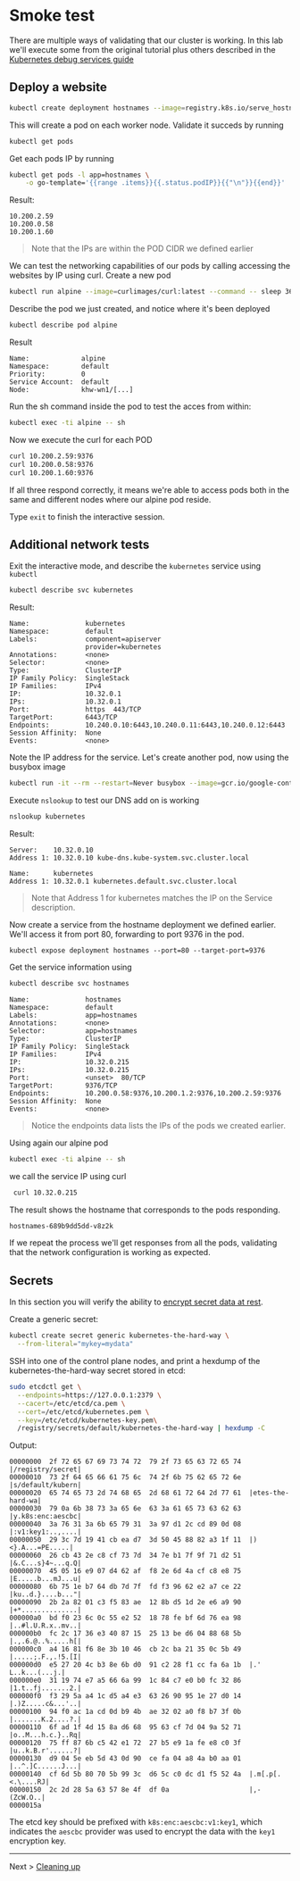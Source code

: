 # Smoke test

There are multiple ways of validating that our cluster is working. In this lab we'll execute some from the original tutorial plus others described in the [Kubernetes debug services guide](https://kubernetes.io/docs/tasks/debug/debug-application/debug-service/)

## Deploy a website

```sh
kubectl create deployment hostnames --image=registry.k8s.io/serve_hostname --replicas=3
```

This will create a pod on each worker node. Validate it succeds by running

```sh
kubectl get pods
```

Get each pods IP by running
```sh
kubectl get pods -l app=hostnames \
    -o go-template='{{range .items}}{{.status.podIP}}{{"\n"}}{{end}}'
```
Result:

```
10.200.2.59
10.200.0.58
10.200.1.60
```

> Note that the IPs are within the POD CIDR we defined earlier

We can test the networking capabilities of our pods by calling accessing the websites by IP using curl. Create a new pod

```sh
kubectl run alpine --image=curlimages/curl:latest --command -- sleep 3600
```
Describe the pod we just created, and notice where it's been deployed

```sh
kubectl describe pod alpine
```
Result

```
Name:             alpine
Namespace:        default
Priority:         0
Service Account:  default
Node:             khw-wn1/[...]
```

Run the sh command inside the pod to test the acces from within:

```sh
kubectl exec -ti alpine -- sh 
```

Now we execute the curl for each POD

```sh
curl 10.200.2.59:9376
curl 10.200.0.58:9376
curl 10.200.1.60:9376
```

If all three respond correctly, it means we're able to access pods both in the same and different nodes where our alpine pod reside.

Type `exit` to finish the interactive session.

## Additional network tests

Exit the interactive mode, and describe the `kubernetes` service using `kubectl`

```sh
kubectl describe svc kubernetes
```
Result:
```
Name:              kubernetes
Namespace:         default
Labels:            component=apiserver
                   provider=kubernetes
Annotations:       <none>
Selector:          <none>
Type:              ClusterIP
IP Family Policy:  SingleStack
IP Families:       IPv4
IP:                10.32.0.1
IPs:               10.32.0.1
Port:              https  443/TCP
TargetPort:        6443/TCP
Endpoints:         10.240.0.10:6443,10.240.0.11:6443,10.240.0.12:6443
Session Affinity:  None
Events:            <none>
```

Note the IP address for the service. Let's create another pod, now using the busybox image

```sh
kubectl run -it --rm --restart=Never busybox --image=gcr.io/google-containers/busybox sh
```

Execute `nslookup` to test our DNS add on is working

```sh
nslookup kubernetes
```

Result:
```
Server:    10.32.0.10
Address 1: 10.32.0.10 kube-dns.kube-system.svc.cluster.local

Name:      kubernetes
Address 1: 10.32.0.1 kubernetes.default.svc.cluster.local
```

> Note that Address 1 for kubernetes matches the IP on the Service description.


Now create a service from the hostname deployment we defined earlier. We'll access it from port 80, forwarding to port 9376 in the pod.

```
kubectl expose deployment hostnames --port=80 --target-port=9376
```

Get the service information using

```sh
kubectl describe svc hostnames
```

```
Name:              hostnames
Namespace:         default
Labels:            app=hostnames
Annotations:       <none>
Selector:          app=hostnames
Type:              ClusterIP
IP Family Policy:  SingleStack
IP Families:       IPv4
IP:                10.32.0.215
IPs:               10.32.0.215
Port:              <unset>  80/TCP
TargetPort:        9376/TCP
Endpoints:         10.200.0.58:9376,10.200.1.2:9376,10.200.2.59:9376
Session Affinity:  None
Events:            <none>
```

> Notice the endpoints data lists the IPs of the pods we created earlier.

Using again our alpine pod

```sh
kubectl exec -ti alpine -- sh 
```

we call the service IP using curl

```sh
 curl 10.32.0.215
```

The result shows the hostname that corresponds to the pods responding. 

```sh
hostnames-689b9dd5dd-v8z2k
```

If we repeat the process we'll get responses from all the pods, validating that the network configuration is working as expected.


## Secrets

In this section you will verify the ability to [encrypt secret data at rest](https://kubernetes.io/docs/tasks/administer-cluster/encrypt-data/#verifying-that-data-is-encrypted).

Create a generic secret:
```sh
kubectl create secret generic kubernetes-the-hard-way \
  --from-literal="mykey=mydata"
```

SSH into one of the control plane nodes, and print a hexdump of the kubernetes-the-hard-way secret stored in etcd:

```sh
sudo etcdctl get \
  --endpoints=https://127.0.0.1:2379 \
  --cacert=/etc/etcd/ca.pem \
  --cert=/etc/etcd/kubernetes.pem \
  --key=/etc/etcd/kubernetes-key.pem\
  /registry/secrets/default/kubernetes-the-hard-way | hexdump -C
```
 
 Output:

 ```
 00000000  2f 72 65 67 69 73 74 72  79 2f 73 65 63 72 65 74  |/registry/secret|
00000010  73 2f 64 65 66 61 75 6c  74 2f 6b 75 62 65 72 6e  |s/default/kubern|
00000020  65 74 65 73 2d 74 68 65  2d 68 61 72 64 2d 77 61  |etes-the-hard-wa|
00000030  79 0a 6b 38 73 3a 65 6e  63 3a 61 65 73 63 62 63  |y.k8s:enc:aescbc|
00000040  3a 76 31 3a 6b 65 79 31  3a 97 d1 2c cd 89 0d 08  |:v1:key1:..,....|
00000050  29 3c 7d 19 41 cb ea d7  3d 50 45 88 82 a3 1f 11  |)<}.A...=PE.....|
00000060  26 cb 43 2e c8 cf 73 7d  34 7e b1 7f 9f 71 d2 51  |&.C...s}4~...q.Q|
00000070  45 05 16 e9 07 d4 62 af  f8 2e 6d 4a cf c8 e8 75  |E.....b...mJ...u|
00000080  6b 75 1e b7 64 db 7d 7f  fd f3 96 62 e2 a7 ce 22  |ku..d.}....b..."|
00000090  2b 2a 82 01 c3 f5 83 ae  12 8b d5 1d 2e e6 a9 90  |+*..............|
000000a0  bd f0 23 6c 0c 55 e2 52  18 78 fe bf 6d 76 ea 98  |..#l.U.R.x..mv..|
000000b0  fc 2c 17 36 e3 40 87 15  25 13 be d6 04 88 68 5b  |.,.6.@..%.....h[|
000000c0  a4 16 81 f6 8e 3b 10 46  cb 2c ba 21 35 0c 5b 49  |.....;.F.,.!5.[I|
000000d0  e5 27 20 4c b3 8e 6b d0  91 c2 28 f1 cc fa 6a 1b  |.' L..k...(...j.|
000000e0  31 19 74 e7 a5 66 6a 99  1c 84 c7 e0 b0 fc 32 86  |1.t..fj.......2.|
000000f0  f3 29 5a a4 1c d5 a4 e3  63 26 90 95 1e 27 d0 14  |.)Z.....c&...'..|
00000100  94 f0 ac 1a cd 0d b9 4b  ae 32 02 a0 f8 b7 3f 0b  |.......K.2....?.|
00000110  6f ad 1f 4d 15 8a d6 68  95 63 cf 7d 04 9a 52 71  |o..M...h.c.}..Rq|
00000120  75 ff 87 6b c5 42 e1 72  27 b5 e9 1a fe e8 c0 3f  |u..k.B.r'......?|
00000130  d9 04 5e eb 5d 43 0d 90  ce fa 04 a8 4a b0 aa 01  |..^.]C......J...|
00000140  cf 6d 5b 80 70 5b 99 3c  d6 5c c0 dc d1 f5 52 4a  |.m[.p[.<.\....RJ|
00000150  2c 2d 28 5a 63 57 8e 4f  df 0a                    |,-(ZcW.O..|
0000015a
 ```

 The etcd key should be prefixed with `k8s:enc:aescbc:v1:key1`, which indicates the `aescbc` provider was used to encrypt the data with the `key1` encryption key.

---

Next > [Cleaning up](8.cleanUp.md)

